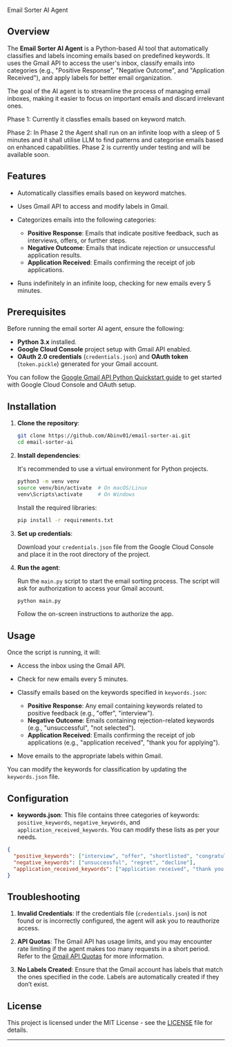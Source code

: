 

 Email Sorter AI Agent

 ## Overview

The **Email Sorter AI Agent** is a Python-based AI tool that automatically classifies and labels incoming emails based on predefined keywords. It uses the Gmail API to access the user's inbox, classify emails into categories (e.g., "Positive Response", "Negative Outcome", and "Application Received"), and apply labels for better email organization.

The goal of the AI agent is to streamline the process of managing email inboxes, making it easier to focus on important emails and discard irrelevant ones. 

Phase 1: Currently it classfies emails based on keyword match.

Phase 2: In Phase 2 the Agent shall run on an infinite loop with a sleep of 5 minutes and it shall utilise LLM to find patterns and categorise emails based on enhanced capabilities. Phase 2 is currently under testing and will be available soon.

## Features

* Automatically classifies emails based on keyword matches.
* Uses Gmail API to access and modify labels in Gmail.
* Categorizes emails into the following categories:

  * **Positive Response**: Emails that indicate positive feedback, such as interviews, offers, or further steps.
  * **Negative Outcome**: Emails that indicate rejection or unsuccessful application results.
  * **Application Received**: Emails confirming the receipt of job applications.
* Runs indefinitely in an infinite loop, checking for new emails every 5 minutes.

## Prerequisites

Before running the email sorter AI agent, ensure the following:

* **Python 3.x** installed.
* **Google Cloud Console** project setup with Gmail API enabled.
* **OAuth 2.0 credentials** (`credentials.json`) and **OAuth token** (`token.pickle`) generated for your Gmail account.

You can follow the [Google Gmail API Python Quickstart guide](https://developers.google.com/gmail/api/quickstart) to get started with Google Cloud Console and OAuth setup.

## Installation

1. **Clone the repository**:

   ```bash
   git clone https://github.com/Abinv01/email-sorter-ai.git
   cd email-sorter-ai
   ```

2. **Install dependencies**:

   It's recommended to use a virtual environment for Python projects.

   ```bash
   python3 -m venv venv
   source venv/bin/activate  # On macOS/Linux
   venv\Scripts\activate     # On Windows
   ```

   Install the required libraries:

   ```bash
   pip install -r requirements.txt
   ```

3. **Set up credentials**:

   Download your `credentials.json` file from the Google Cloud Console and place it in the root directory of the project.

4. **Run the agent**:

   Run the `main.py` script to start the email sorting process. The script will ask for authorization to access your Gmail account.

   ```bash
   python main.py
   ```

   Follow the on-screen instructions to authorize the app.

## Usage

Once the script is running, it will:

* Access the inbox using the Gmail API.
* Check for new emails every 5 minutes.
* Classify emails based on the keywords specified in `keywords.json`:

  * **Positive Response**: Any email containing keywords related to positive feedback (e.g., "offer", "interview").
  * **Negative Outcome**: Emails containing rejection-related keywords (e.g., "unsuccessful", "not selected").
  * **Application Received**: Emails confirming the receipt of job applications (e.g., "application received", "thank you for applying").
* Move emails to the appropriate labels within Gmail.

You can modify the keywords for classification by updating the `keywords.json` file.

## Configuration

* **keywords.json**: This file contains three categories of keywords: `positive_keywords`, `negative_keywords`, and `application_received_keywords`. You can modify these lists as per your needs.

```json
{
  "positive_keywords": ["interview", "offer", "shortlisted", "congratulations"],
  "negative_keywords": ["unsuccessful", "regret", "decline"],
  "application_received_keywords": ["application received", "thank you for applying"]
}
```

## Troubleshooting

1. **Invalid Credentials**: If the credentials file (`credentials.json`) is not found or is incorrectly configured, the agent will ask you to reauthorize access.

2. **API Quotas**: The Gmail API has usage limits, and you may encounter rate limiting if the agent makes too many requests in a short period. Refer to the [Gmail API Quotas](https://developers.google.com/gmail/api/guides/push) for more information.

3. **No Labels Created**: Ensure that the Gmail account has labels that match the ones specified in the code. Labels are automatically created if they don’t exist.

## License

This project is licensed under the MIT License - see the [LICENSE](LICENSE) file for details.

---
